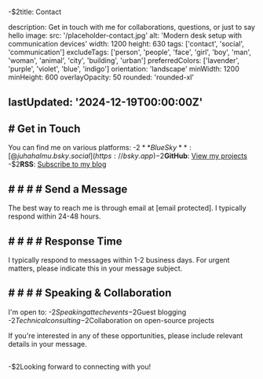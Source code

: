 
#
  -$2title: Contact

description: Get in touch with me for collaborations, questions, or just to say hello
image:
  src: '/placeholder-contact.jpg'
  alt: 'Modern desk setup with communication devices'
  width: 1200
  height: 630
tags: ['contact', 'social', 'communication']
excludeTags:
  ['person', 'people', 'face', 'girl', 'boy', 'man', 'woman', 'animal', 'city', 'building', 'urban']
preferredColors: ['lavender', 'purple', 'violet', 'blue', 'indigo']
orientation: 'landscape'
minWidth: 1200
minHeight: 600
overlayOpacity: 50
rounded: 'rounded-xl'

## lastUpdated: '2024-12-19T00:00:00Z'

## # Get in Touch

You can find me on various platforms:
  -$2**BlueSky**: [@juhahalmu.bsky.social](https://bsky.app)
  -$2**GitHub**: [View my projects](https://github.com)
  -$2**RSS**: [Subscribe to my blog](/rss.xml)

## # # # # Send a Message

The best way to reach me is through email at [email protected]. I typically respond within 24-48 hours.

## # # # # Response Time

I typically respond to messages within 1-2 business days. For urgent matters, please indicate this in your message subject.

## # # # # Speaking & Collaboration

I'm open to:
  -$2Speaking at tech events
  -$2Guest blogging
  -$2Technical consulting
  -$2Collaboration on open-source projects

If you're interested in any of these opportunities, please include relevant details in your message.

## ##

  -$2Looking forward to connecting with you!
